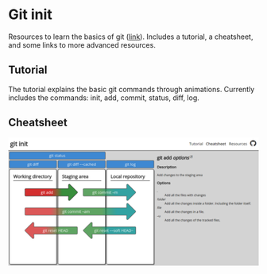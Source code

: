 # Git init

Resources to learn the basics of git ([link](https://pel-daniel.github.io/git-init)).
Includes a tutorial, a cheatsheet, and some links to more advanced resources.


## Tutorial

The tutorial explains the basic git commands through animations. Currently includes
the commands: init, add, commit, status, diff, log.


## Cheatsheet

[![cheatsheet screenshoot](cheatsheet.png)](https://pel-daniel.github.io/git-init/cheatsheet.html)
